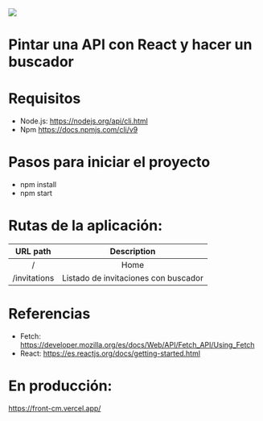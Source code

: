 <img src="https://jorgebenitezlopez.com/github/react.png">

# Pintar una API con React y hacer un buscador

# Requisitos

- Node.js: https://nodejs.org/api/cli.html
- Npm https://docs.npmjs.com/cli/v9

# Pasos para iniciar el proyecto

- npm install
- npm start

# Rutas de la aplicación:

| URL path                    | Description           | 
| :--------------------------:|:---------------------:|
| /                           |  Home  | 
| /invitations                |  Listado de invitaciones con buscador        |

# Referencias

- Fetch: https://developer.mozilla.org/es/docs/Web/API/Fetch_API/Using_Fetch
- React: https://es.reactjs.org/docs/getting-started.html

# En producción: 

https://front-cm.vercel.app/

